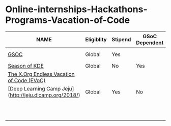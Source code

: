 # Online-internships-Hackathons-Programs-Vacation-of-Code
|NAME                                                                         |Eligiblity|Stipend|GSoC Dependent|Field        |Application Timeline|Program Timeline|Technologies|
|-----------------------------------------------------------------------------|----------|-------|--------------|-------------|--------------------|----------------|------------|
|[GSOC](https://developers.google.com/open-source/gsoc/)                      |Global    |Yes    |              |All areas    |                    |             | 
| [Season of KDE](https://season.kde.org)                                     |Global    |No     |Yes           |Security     |                    |                |            |
| [The X.Org Endless Vacation of Code (EVoC)](http://www.x.org/wiki/XorgEVoC/)|          |       |              |             |                    |                |            | 
| [Deep Learning Camp Jeju]  (http://jeju.dlcamp.org/2018/)                   |Global    |Yes    |No            |Deep learning|                    |             | 
|                                                                             |          |       |              |             |                    |             | 
|                                                                             |          |       |              |             |                    |             | 
|                                                                             |          |       |              |             |                    |             | 
|                                                                             |          |       |              |             |                    |             | 
|                                                                             |          |       |              |             |                    |             | 
|                                                                             |          |       |              |             |                    |             | 
|                                                                             |          |       |              |             |                    |             | 
|                                                                             |          |       |              |             |                    |             | 
|                                                                             |          |       |              |             |                    |             | 
|                                                                             |          |       |              |             |                    |             | 
|                                                                             |          |       |              |             |                    |             | 

